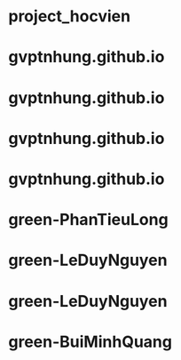 # project_hocvien
# gvptnhung.github.io
# gvptnhung.github.io
# gvptnhung.github.io
# gvptnhung.github.io
# green-PhanTieuLong
# green-LeDuyNguyen
# green-LeDuyNguyen
# green-BuiMinhQuang
